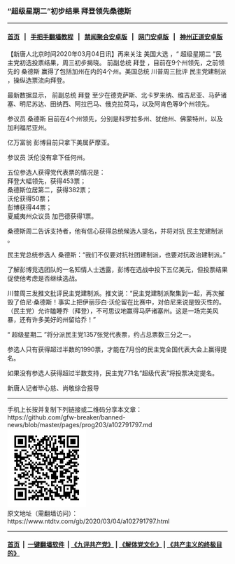 ### “超级星期二”初步结果  拜登领先桑德斯
------------------------

#### [首页](https://github.com/gfw-breaker/banned-news/blob/master/README.md) &nbsp;&nbsp;|&nbsp;&nbsp; [手把手翻墙教程](https://github.com/gfw-breaker/guides/wiki) &nbsp;&nbsp;|&nbsp;&nbsp; [禁闻聚合安卓版](https://github.com/gfw-breaker/bn-android) &nbsp;&nbsp;|&nbsp;&nbsp; [网门安卓版](https://github.com/oGate2/oGate) &nbsp;&nbsp;|&nbsp;&nbsp; [神州正道安卓版](https://github.com/SzzdOgate/update) 



<div><div class="post_content" itemprop="articleBody">
 <p>
  【新唐人北京时间2020年03月04日讯】再来关注
  <ok href="https://www.ntdtv.com/gb/美国大选.htm">
   美国大选
  </ok>
  ，“
  <ok href="https://www.ntdtv.com/gb/超级星期二.htm">
   超级星期二
  </ok>
  ”民主党初选投票结果，周三初步揭晓。
  <ok href="https://www.ntdtv.com/gb/前副总统-拜登.htm">
   前副总统 拜登
  </ok>
  ，目前在9个州领先，之前领先的
  <ok href="https://www.ntdtv.com/gb/桑德斯.htm">
   桑德斯
  </ok>
  赢得了包括加州在内的4个州。美国总统 川普周三批评
  <ok href="https://www.ntdtv.com/gb/民主党建制派.htm">
   民主党建制派
  </ok>
  ，操纵选票流向拜登。
 </p>
 <p>
 </p>
 <p>
  最新数据显示，
  <ok href="https://www.ntdtv.com/gb/前副总统-拜登.htm">
   前副总统 拜登
  </ok>
  至少在德克萨斯、北卡罗来纳、维吉尼亚、马萨诸塞、明尼苏达、田纳西、阿拉巴马、俄克拉荷马，以及阿肯色等9个州领先。
 </p>
 <p>
  参议员
  <ok href="https://www.ntdtv.com/gb/桑德斯.htm">
   桑德斯
  </ok>
  目前在4个州领先，分别是科罗拉多州、犹他州、佛蒙特州，以及加利福尼亚州。
 </p>
 <p>
  亿万富翁 彭博目前只拿下美属萨摩亚。
 </p>
 <p>
  参议员 沃伦没有拿下任何州。
 </p>
 <p>
  五位参选人获得党代表票的情况是：
  <br/>
  拜登大幅领先，获得453票；
  <br/>
  桑德斯位居第二，获得382票；
  <br/>
  沃伦获得50票；
  <br/>
  彭博获得44票；
  <br/>
  夏威夷州众议员 加巴德获得1票。
 </p>
 <p>
  桑德斯周二告诉支持者，他有信心获得总统候选人提名，并将对抗
  <ok href="https://www.ntdtv.com/gb/民主党建制派.htm">
   民主党建制派
  </ok>
  。
 </p>
 <p>
  民主党总统参选人 桑德斯：“我们不仅要对抗社团建制派，也要对抗政治建制派。”
 </p>
 <p>
  了解彭博竞选团队的一名知情人士透露，彭博在选战中投下五亿美元，但投票结果促使他考虑是否继续选战。
 </p>
 <p>
  川普周三发推文批评民主党建制派。推文说：“民主党建制派聚集到一起，再次摧毁了伯尼·桑德斯！事实上把伊丽莎白·沃伦留在比赛中，对伯尼来说是毁灭性的。（民主党）允许瞌睡乔（拜登），不可思议地赢得马萨诸塞州。这是一场完美风暴，还有许多美好的州留给乔！”
 </p>
 <p>
  “
  <ok href="https://www.ntdtv.com/gb/超级星期二.htm">
   超级星期二
  </ok>
  ”将分派民主党1357张党代表票，约占总票数三分之一。
 </p>
 <p>
  参选人只有获得超过半数的1990票，才能在7月份的民主党全国代表大会上赢得提名。
 </p>
 <p>
  如果没有参选人获得超过半数支持，民主党771名“超级代表”将投票决定提名。
 </p>
 <p>
  新唐人记者毕心慈、尚敬综合报导
 </p>
 <div class="single_ad">
 </div>
</div>
</div>
<hr/>
手机上长按并复制下列链接或二维码分享本文章：<br/>
https://github.com/gfw-breaker/banned-news/blob/master/pages/prog203/a102791797.md <br/>
<a href='https://github.com/gfw-breaker/banned-news/blob/master/pages/prog203/a102791797.md'><img src='https://github.com/gfw-breaker/banned-news/blob/master/pages/prog203/a102791797.md.png'/></a> <br/>
原文地址（需翻墙访问）：https://www.ntdtv.com/gb/2020/03/04/a102791797.html


------------------------
#### [首页](https://github.com/gfw-breaker/banned-news/blob/master/README.md) &nbsp;|&nbsp; [一键翻墙软件](https://github.com/gfw-breaker/nogfw/blob/master/README.md) &nbsp;| [《九评共产党》](https://github.com/gfw-breaker/9ping.md/blob/master/README.md#九评之一评共产党是什么) | [《解体党文化》](https://github.com/gfw-breaker/jtdwh.md/blob/master/README.md) | [《共产主义的终极目的》](https://github.com/gfw-breaker/gczydzjmd.md/blob/master/README.md)


<img src='http://gfw-breaker.win/banned-news/pages/prog203/a102791797.md' width='0px' height='0px'/>